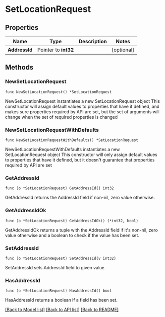 # SetLocationRequest

## Properties

Name | Type | Description | Notes
------------ | ------------- | ------------- | -------------
**AddressId** | Pointer to **int32** |  | [optional] 

## Methods

### NewSetLocationRequest

`func NewSetLocationRequest() *SetLocationRequest`

NewSetLocationRequest instantiates a new SetLocationRequest object
This constructor will assign default values to properties that have it defined,
and makes sure properties required by API are set, but the set of arguments
will change when the set of required properties is changed

### NewSetLocationRequestWithDefaults

`func NewSetLocationRequestWithDefaults() *SetLocationRequest`

NewSetLocationRequestWithDefaults instantiates a new SetLocationRequest object
This constructor will only assign default values to properties that have it defined,
but it doesn't guarantee that properties required by API are set

### GetAddressId

`func (o *SetLocationRequest) GetAddressId() int32`

GetAddressId returns the AddressId field if non-nil, zero value otherwise.

### GetAddressIdOk

`func (o *SetLocationRequest) GetAddressIdOk() (*int32, bool)`

GetAddressIdOk returns a tuple with the AddressId field if it's non-nil, zero value otherwise
and a boolean to check if the value has been set.

### SetAddressId

`func (o *SetLocationRequest) SetAddressId(v int32)`

SetAddressId sets AddressId field to given value.

### HasAddressId

`func (o *SetLocationRequest) HasAddressId() bool`

HasAddressId returns a boolean if a field has been set.


[[Back to Model list]](../README.md#documentation-for-models) [[Back to API list]](../README.md#documentation-for-api-endpoints) [[Back to README]](../README.md)


